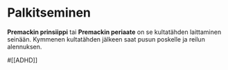 # Palkitseminen
__Premackin prinsiippi__ tai __Premackin periaate__ on se kultatähden laittaminen seinään. Kymmenen kultatähden jälkeen saat pusun poskelle ja reilun alennuksen.

#[[ADHD]]
